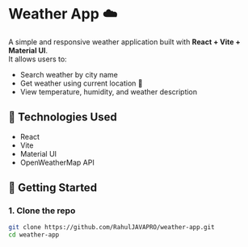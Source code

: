 # Weather App ☁️

A simple and responsive weather application built with **React + Vite + Material UI**.  
It allows users to:

- Search weather by city name
- Get weather using current location 📍
- View temperature, humidity, and weather description

## 🔧 Technologies Used

- React
- Vite
- Material UI
- OpenWeatherMap API

## 🚀 Getting Started

### 1. Clone the repo
```bash
git clone https://github.com/RahulJAVAPRO/weather-app.git
cd weather-app
